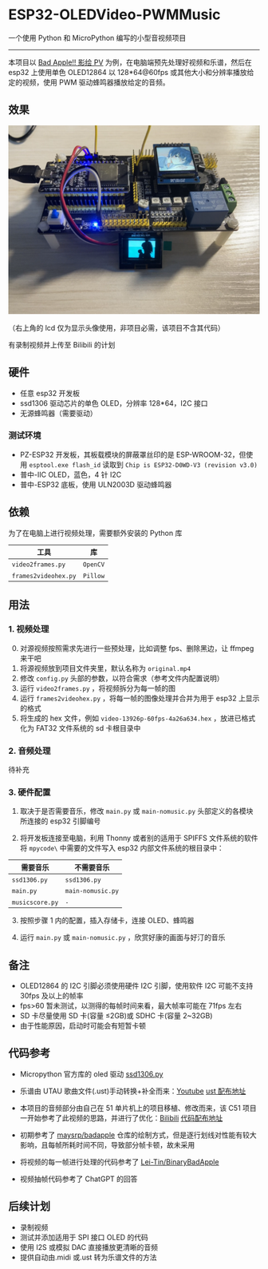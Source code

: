 # ESP32-OLEDVideo-PWMMusic

一个使用 Python 和 MicroPython 编写的小型音视频项目

---

本项目以 [Bad Apple!! 影绘 PV](https://www.bilibili.com/video/BV1x5411o7Kn) 为例，在电脑端预先处理好视频和乐谱，然后在 esp32 上使用单色 OLED12864 以 128\*64@60fps 或其他大小和分辨率播放给定的视频，使用 PWM 驱动蜂鸣器播放给定的音频。

## 效果

![效果图片](.\demo.png)

（右上角的 lcd 仅为显示头像使用，非项目必需，该项目不含其代码）

有录制视频并上传至 Bilibili 的计划

## 硬件

- 任意 esp32 开发板
- ssd1306 驱动芯片的单色 OLED，分辨率 128\*64，I2C 接口
- 无源蜂鸣器（需要驱动）

### 测试环境

- PZ-ESP32 开发板，其板载模块的屏蔽罩丝印的是 ESP-WROOM-32，但使用 `esptool.exe flash_id` 读取到 `Chip is ESP32-D0WD-V3 (revision v3.0)`
- 普中-IIC OLED，蓝色，4 针 I2C
- 普中-ESP32 底板，使用 ULN2003D 驱动蜂鸣器

## 依赖

为了在电脑上进行视频处理，需要额外安装的 Python 库

| 工具                 | 库       |
| -------------------- | -------- |
| `video2frames.py`    | `OpenCV` |
| `frames2videohex.py` | `Pillow` |

## 用法

### 1. 视频处理

0. 对源视频按照需求先进行一些预处理，比如调整 fps、删除黑边，让 ffmpeg 来干吧
1. 将源视频放到项目文件夹里，默认名称为 `original.mp4`
2. 修改 `config.py` 头部的参数，以符合需求（参考文件内配置说明）
3. 运行 `video2frames.py` ，将视频拆分为每一帧的图
4. 运行 `frames2videohex.py` ，将每一帧的图像处理并合并为用于 esp32 上显示的格式
5. 将生成的 hex 文件，例如 `video-13926p-60fps-4a26a634.hex` ，放进已格式化为 FAT32 文件系统的 sd 卡根目录中

### 2. 音频处理

待补充

### 3. 硬件配置

1. 取决于是否需要音乐，修改 `main.py` 或 `main-nomusic.py` 头部定义的各模块所连接的 esp32 引脚编号

2. 将开发板连接至电脑，利用 Thonny 或者别的适用于 SPIFFS 文件系统的软件将 `mpycode\` 中需要的文件写入 esp32 内部文件系统的根目录中：

| 需要音乐        | 不需要音乐        |
| --------------- | ----------------- |
| `ssd1306.py`    | `ssd1306.py`      |
| `main.py`       | `main-nomusic.py` |
| `musicscore.py` | `-`               |

3. 按照步骤 1 内的配置，插入存储卡，连接 OLED、蜂鸣器

4. 运行 `main.py` 或 `main-nomusic.py` ，欣赏好康的画面与好汀的音乐

## 备注

- OLED12864 的 I2C 引脚必须使用硬件 I2C 引脚，使用软件 I2C 可能不支持 30fps 及以上的帧率
- fps>60 暂未测试，以测得的每帧时间来看，最大帧率可能在 71fps 左右
- SD 卡尽量使用 SD 卡(容量 ≤2GB)或 SDHC 卡(容量 2~32GB)
- 由于性能原因，启动时可能会有短暂卡顿

## 代码参考

- Micropython 官方库的 oled 驱动 [ssd1306.py](https://github.com/micropython/micropython-lib/blob/master/micropython/drivers/display/ssd1306/ssd1306.py)

- 乐谱由 UTAU 歌曲文件(.ust)手动转换+补全而来：[Youtube](https://www.youtube.com/watch?v=GPnS1vDhqPc) [ust 配布地址](http://www.mediafire.com/?83drvmwkvifdja1)

- 本项目的音频部分由自己在 51 单片机上的项目移植、修改而来，该 C51 项目一开始参考了此视频的思路，并进行了优化：[Bilibili](https://www.bilibili.com/video/BV1sa411b7U3/) [代码配布地址](https://pan.baidu.com/s/18flDyiLVOPmjuAXGkhvKNQ?pwd=imkn)

- 初期参考了 [maysrp/badapple](https://github.com/maysrp/badapple) 仓库的绘制方式，但是逐行划线对性能有较大影响，且每帧所耗时间不同，导致部分帧卡顿，故未采用

- 将视频的每一帧进行处理的代码参考了 [Lei-Tin/BinaryBadApple](https://github.com/Lei-Tin/BinaryBadApple)

- 视频抽帧代码参考了 ChatGPT 的回答

## 后续计划

- 录制视频
- 测试并添加适用于 SPI 接口 OLED 的代码
- 使用 I2S 或模拟 DAC 直接播放更清晰的音频
- 提供自动由.midi 或.ust 转为乐谱文件的方法
